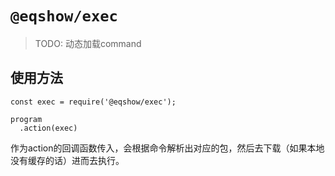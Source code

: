# `@eqshow/exec`

> TODO: 动态加载command

## 使用方法

```
const exec = require('@eqshow/exec');

program
  .action(exec)
```

作为action的回调函数传入，会根据命令解析出对应的包，然后去下载（如果本地没有缓存的话）进而去执行。
